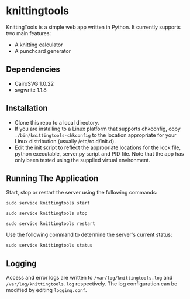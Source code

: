 # knittingtools

KnittingTools is a simple web app written in Python. It currently supports two main features:
* A knitting calculator
* A punchcard generator

## Dependencies
* CairoSVG 1.0.22
* svgwrite 1.1.8

## Installation
* Clone this repo to a local directory.
* If you are installing to a Linux platform that supports chkconfig, copy `./bin/knittingtools-chkconfig` to the location appropriate for your Linux distribution (usually /etc/rc.d/init.d).
* Edit the init script to reflect the appropriate locations for the lock file, python executable, server.py script and PID file. Note that the app has only been tested using the supplied virtual environment.

## Running The Application
Start, stop or restart the server using the following commands:

`sudo service knittingtools start`

`sudo service knittingtools stop`

`sudo service knittingtools restart`

Use the following command to determine the server's current status:

`sudo service knittingtools status`

## Logging
Access and error logs are written to `/var/log/knittingtools.log` and `/var/log/knittingtools.log` respectively. The log configuration can be modified by editing `logging.conf`.
